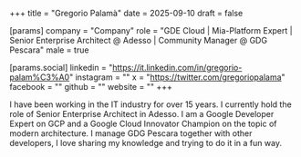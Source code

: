 +++
title = "Gregorio Palamà"
date = 2025-09-10
draft = false

[params]
company = "Company"
role = "GDE Cloud | Mia-Platform Expert | Senior Enterprise Architect @ Adesso | Community Manager @ GDG Pescara"
male = true

[params.social]
linkedin = "https://it.linkedin.com/in/gregorio-palam%C3%A0"
instagram = ""
x = "https://twitter.com/gregoriopalama"
facebook = ""
github = ""
website = ""
+++

I have been working in the IT industry for over 15 years. I currently hold the role of Senior Enterprise Architect in Adesso. I am a Google Developer Expert on GCP and a Google Cloud Innovator Champion on the topic of modern architecture. I manage GDG Pescara together with other developers, I love sharing my knowledge and trying to do it in a fun way.
